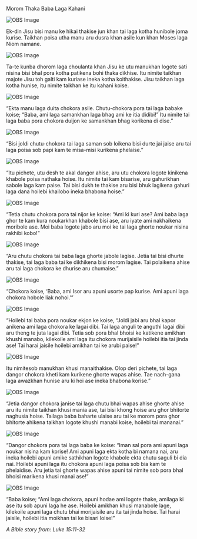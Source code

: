 Morom Thaka Baba Laga Kahani

![OBS Image](https://cdn.door43.org/obs/jpg/360px/obs-en-35-01.jpg)

Ek-din Jisu bisi manu ke hikai thakise jun khan tai laga kotha hunibole joma kurise. Taikhan poisa utha manu aru dusra khan asile kun khan Moses laga Niom namane.

![OBS Image](https://cdn.door43.org/obs/jpg/360px/obs-en-35-02.jpg)

Ta-te kunba dhorom laga choulanta khan Jisu ke utu manukhan logote sati nisina bisi bhal pora kotha patikena bohi thaka dikhise. Itu nimite taikhan majote Jisu toh galti kam kuriase ineka kotha koithakise. Jisu taikhan laga kotha hunise, itu nimite taikhan ke itu kahani koise.  

![OBS Image](https://cdn.door43.org/obs/jpg/360px/obs-en-35-03.jpg)

“Ekta manu laga duita chokora asile. Chutu-chokora pora tai laga babake koise; “Baba, ami laga samankhan laga bhag ami ke itia didibi!” Itu nimite tai laga baba pora chokora duijon ke samankhan bhag korikena di dise.”

![OBS Image](https://cdn.door43.org/obs/jpg/360px/obs-en-35-04.jpg)

“Bisi joldi chutu-chokora tai laga saman sob loikena bisi durte jai jaise aru tai laga poisa sob papi kam te misa-misi kurikena phelaise.”

![OBS Image](https://cdn.door43.org/obs/jpg/360px/obs-en-35-05.jpg)

“Itu pichete, utu desh te akal dangor ahise, aru utu chokora logote kinikena khabole poisa nathaka hoise. Itu nimite tai kam bisarise, aru gahurikhan sabole laga kam paise. Tai bisi dukh te thakise aru bisi bhuk lagikena gahuri laga dana hoilebi khailobo ineka bhabona hoise.”

![OBS Image](https://cdn.door43.org/obs/jpg/360px/obs-en-35-06.jpg)

“Tetia chutu chokora pora tai nijor ke koise: “Ami ki kuri ase? Ami baba laga ghor te kam kura noukarkhan khabole bisi ase, aru iyate ami nakhaikena moribole ase. Moi baba logote jabo aru moi ke tai laga ghorte noukar nisina rakhibi kobo!”

![OBS Image](https://cdn.door43.org/obs/jpg/360px/obs-en-35-07.jpg)

“Aru chutu chokora tai baba laga ghorte jabole lagise. Jetia tai bisi dhurte thakise, tai laga baba tai ke dikhikena bisi morom lagise. Tai polaikena ahise aru tai laga chokora ke dhurise aru chumaise.” 

![OBS Image](https://cdn.door43.org/obs/jpg/360px/obs-en-35-08.jpg)

“Chokora koise, ‘Baba, ami Isor aru apuni usorte pap kurise. Ami apuni laga chokora hobole liak nohoi.’”

![OBS Image](https://cdn.door43.org/obs/jpg/360px/obs-en-35-09.jpg)

“Hoilebi tai baba pora noukar ekjon ke koise, “Joldi jabi aru bhal kapor anikena ami laga chokora ke lagai dibi. Tai laga anguli te anguthi lagai dibi aru theng te juta lagai dibi. Tetia sob pora bhal bhoisi ke katikene amikhan khushi manabo, kilekoile ami laga itu chokora murijaisile hoilebi itia tai jinda ase! Tai harai jaisile hoilebi amikhan tai ke arubi paise!”

![OBS Image](https://cdn.door43.org/obs/jpg/360px/obs-en-35-10.jpg)

Itu nimitesob manukhan khusi manaithakise. Olop deri pichete, tai laga dangor chokora kheti kam kurikene ghorte wapas ahise. Tae nach-gana laga awazkhan hunise aru ki hoi ase ineka bhabona korise.”

![OBS Image](https://cdn.door43.org/obs/jpg/360px/obs-en-35-11.jpg)

“Jetia dangor chokora janise tai laga chutu bhai wapas ahise ghorte ahise aru itu nimite taikhan khusi mania ase, tai bisi khong hoise aru ghor bhitorte naghusia hoise. Tailaga baba baharte ulaise aru tai ke morom pora ghor bhitorte ahikena taikhan logote khushi manabi koise, hoilebi tai mananai.”

![OBS Image](https://cdn.door43.org/obs/jpg/360px/obs-en-35-12.jpg)

“Dangor chokora pora tai laga baba ke koise: “Iman sal pora ami apuni laga noukar nisina kam korise! Ami apuni laga ekta kotha bi namana nai, aru ineka hoilebi apuni amike sathikhan logote khabole ekta chutu saguli bi dia nai. Hoilebi apuni laga itu chokora apuni laga poisa sob bia kam te phelaidise. Aru jetia tai ghorte wapas ahise apuni tai nimite sob pora bhal bhoisi marikena khusi manai ase!”

![OBS Image](https://cdn.door43.org/obs/jpg/360px/obs-en-35-13.jpg)

“Baba koise; “Ami laga chokora, apuni hodae ami logote thake, amilaga ki ase itu sob apuni laga he ase. Hoilebi amikhan khusi manabole lage, kilekoile apuni laga chutu bhai morijaisile aru ita tai jinda hoise. Tai harai jaisile, hoilebi itia moikhan tai ke bisari loise!”

_A Bible story from: Luke 15:11-32_

